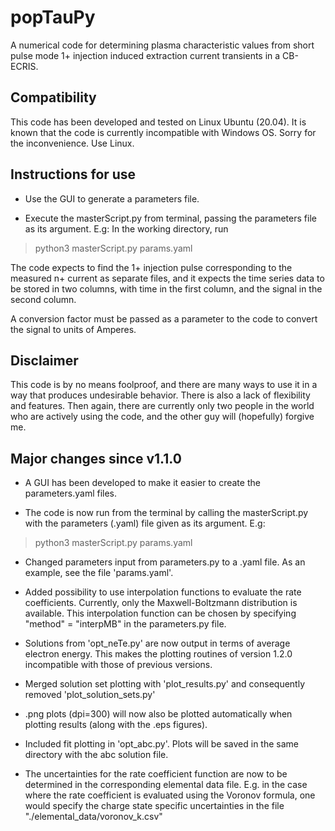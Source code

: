 # popTauPy

A numerical code for determining plasma characteristic values from 
short pulse mode 1+ injection induced extraction current transients
in a CB-ECRIS.

## Compatibility

This code has been developed and tested on Linux Ubuntu (20.04). 
It is known that the code is currently incompatible with Windows OS.
Sorry for the inconvenience. Use Linux.

## Instructions for use

* Use the GUI to generate a parameters file.

* Execute the masterScript.py from terminal, passing the parameters file
as its argument. E.g: In the working directory, run
> python3 masterScript.py params.yaml

The code expects to find the 1+ injection pulse 
corresponding to the measured n+ current as separate files, 
and it expects the time series data to be stored in two columns,
with time in the first column, and the signal in the second column.

A conversion factor must be passed as a parameter to the code
to convert the signal to units of Amperes. 

## Disclaimer

This code is by no means foolproof, and there are many ways to
use it in a way that produces undesirable behavior. 
There is also a lack of flexibility and features.
Then again, there are currently only two people in the world
who are actively using the code, and the other guy will 
(hopefully) forgive me.

## Major changes since v1.1.0
* A GUI has been developed to make it easier to create 
the parameters.yaml files.

* The code is now run from the terminal by calling the 
masterScript.py with the parameters (.yaml) file 
given as its argument. E.g:
> python3 masterScript.py params.yaml

* Changed parameters input from parameters.py to a .yaml file.
As an example, see the file 'params.yaml'.

* Added possibility to use interpolation functions 
to evaluate the rate coefficients. Currently,
only the Maxwell-Boltzmann distribution is available.
This interpolation function can be chosen by specifying 
"method" = "interpMB" in the parameters.py file.

* Solutions from 'opt_neTe.py' are now output in terms of 
average electron energy. This makes the plotting routines of 
version 1.2.0 incompatible with those of previous versions.

* Merged solution set plotting with 'plot_results.py'
and consequently removed 'plot_solution_sets.py'

* .png plots (dpi=300) will now also be plotted automatically 
when plotting results (along with the .eps figures).

* Included fit plotting in 'opt_abc.py'. Plots will be saved in the 
same directory with the abc solution file.

* The uncertainties for the rate coefficient function are now 
to be determined in the corresponding elemental data file.
E.g. in the case where the rate coefficient is evaluated using the 
Voronov formula, one would specify the charge state specific uncertainties
in the file "./elemental_data/voronov_k.csv"
